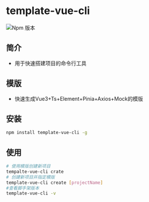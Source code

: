 # template-vue-cli
![Npm 版本](https://img.shields.io/badge/template-cli_v0.0.1-green)

## 简介
- 用于快速搭建项目的命令行工具

## 模版
- 快速生成Vue3+Ts+Element+Pinia+Axios+Mock的模版
  
## 安装

```bash
npm install template-vue-cli -g
```

## 使用

```bash
# 使用模版创建新项目
tempalte-vue-cli crate
# 创建新项目并指定模版
template-vue-cli create [projectName]
#查看脚手架版本
template-vue-cli -v
```